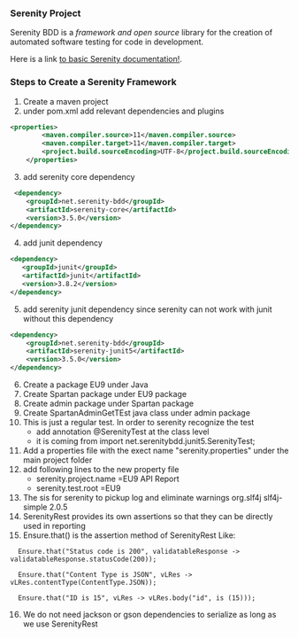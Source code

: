 ### Serenity Project
Serenity BDD is a *framework and open source*
library for the creation of automated software testing for code in development.

Here is a link [to basic Serenity documentation!](https://serenity-bdd.github.io).

### Steps to Create a Serenity Framework
1. Create a maven project 
2. under pom.xml add relevant dependencies and plugins
```XML 
<properties>
        <maven.compiler.source>11</maven.compiler.source>
        <maven.compiler.target>11</maven.compiler.target>
        <project.build.sourceEncoding>UTF-8</project.build.sourceEncoding>
    </properties>
```
3. add serenity core dependency
```XML
 <dependency>
    <groupId>net.serenity-bdd</groupId>
    <artifactId>serenity-core</artifactId>
    <version>3.5.0</version>
</dependency>

```
4. add junit dependency
```XML
<dependency>
   <groupId>junit</groupId>
   <artifactId>junit</artifactId>
   <version>3.8.2</version>
</dependency>
```
5. add serenity junit dependency since serenity can not work with junit without this dependency
```XML
<dependency>
    <groupId>net.serenity-bdd</groupId>
    <artifactId>serenity-junit5</artifactId>
    <version>3.5.0</version>
</dependency>
```
6. Create a package EU9 under Java
7. Create Spartan package under EU9 package
8. Create admin package under Spartan package
9. Create SpartanAdminGetTEst java class under admin package
10. This is just a regular test. In order to serenity recognize the test
    * add annotation @SerenityTest at the class level
    * it is coming from import net.serenitybdd.junit5.SerenityTest;
11. Add a properties file with the exect name "serenity.properties" under the main project folder
12. add following lines to the new property file
    * serenity.project.name =EU9 API Report
    * serenity.test.root =EU9
13. The sis for serenity to pickup log and eliminate warnings
    <dependency>
    <groupId>org.slf4j</groupId>
    <artifactId>slf4j-simple</artifactId>
    <version>2.0.5</version>
    </dependency>
14. SerenityRest provides its own assertions so that they can be directly used in reporting
15. Ensure.that() is the assertion method of SerenityRest
Like:
```
  Ensure.that("Status code is 200", validatableResponse -> validatableResponse.statusCode(200));
  
  Ensure.that("Content Type is JSON", vLRes -> vLRes.contentType(ContentType.JSON));
  
  Ensure.that("ID is 15", vLRes -> vLRes.body("id", is (15)));
```  

16. We do not need jackson or gson dependencies to serialize as long as we use SerenityRest



